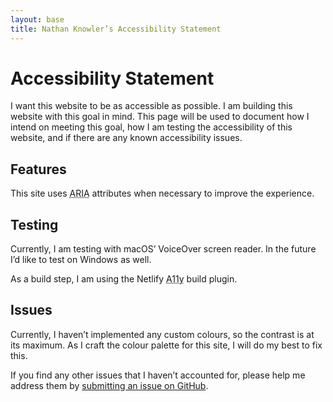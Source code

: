 ```yaml
---
layout: base
title: Nathan Knowler’s Accessibility Statement
---
```


# Accessibility Statement

I want this website to be as accessible as possible. I am
building this website with this goal in mind. This page will be
used to document how I intend on meeting this goal, how I am
testing the accessibility of this website, and if there are any
known accessibility issues.

## Features

This site uses <abbr title="Accessible Rich Internet Applications">ARIA</abbr> attributes when necessary to improve the experience.

## Testing

Currently, I am testing with macOS’ VoiceOver screen reader. In
the future I’d like to test on Windows as well.

As a build step, I am using the Netlify <abbr title="accessibility">A11y</abbr> build plugin.

## Issues

Currently, I haven’t implemented any custom colours, so the
contrast is at its maximum. As I craft the colour palette for this
site, I will do my best to fix this.

If you find any other issues that I haven’t accounted for,
please help me address them by [submitting an issue on GitHub](https://github.com/knowler/knowlerkno.ws/issues/new).
